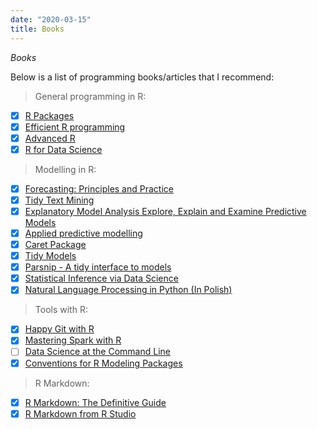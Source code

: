 ```yaml
---
date: "2020-03-15"
title: Books
---
```


_Books_

Below is a list of programming books/articles that I recommend:

> General programming in R:

- [x] [R Packages](http://r-pkgs.had.co.nz/)
- [x] [Efficient R programming](https://bookdown.org/csgillespie/efficientR/)
- [x] [Advanced R](https://adv-r.hadley.nz)
- [x] [R for Data Science](https://r4ds.had.co.nz)

> Modelling in R:

- [x] [Forecasting: Principles and Practice](https://otexts.com/fpp2/)
- [x] [Tidy Text Mining](https://www.tidytextmining.com/)
- [x] [Explanatory Model Analysis Explore, Explain and Examine Predictive Models](https://pbiecek.github.io/ema/preface.html)
- [x] [Applied predictive modelling](http://appliedpredictivemodeling.com/toc)
- [x] [Caret Package](topepo.github.io/caret/index.html)
- [x] [Tidy Models](github.com/tidymodels)
- [x] [Parsnip - A tidy interface to models](tidymodels.github.io/parsnip/)
- [x] [Statistical Inference via Data Science](https://moderndive.com)
- [x] [Natural Language Processing in Python (In Polish)](https://ksopyla.com/pytorch/przetwarzanie-tekstu-nlp-torchtext-pytorch/)

> Tools with R:

- [x] [Happy Git with R](https://happygitwithr.com/)
- [x] [Mastering Spark with R](https://therinspark.com/intro.html)
- [ ] [Data Science at the Command Line](https://www.datascienceatthecommandline.com)
- [x] [Conventions for R Modeling Packages](https://tidymodels.github.io/model-implementation-principles/)

> R Markdown:

- [x] [R Markdown: The Definitive Guide](https://bookdown.org/yihui/rmarkdown/)
- [x] [R Markdown from R Studio](https://rmarkdown.rstudio.com/lesson-1.html)